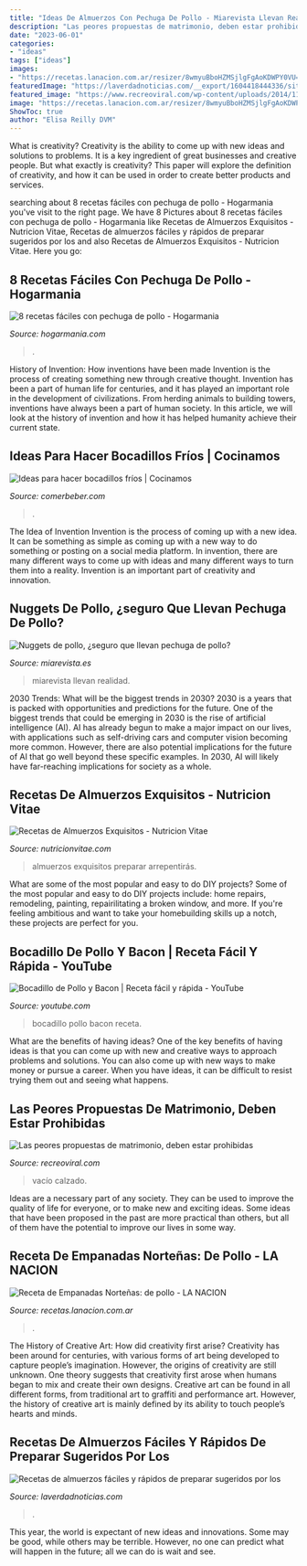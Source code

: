 ```yaml
---
title: "Ideas De Almuerzos Con Pechuga De Pollo - Miarevista Llevan Realidad"
description: "Las peores propuestas de matrimonio, deben estar prohibidas"
date: "2023-06-01"
categories:
- "ideas"
tags: ["ideas"]
images:
- "https://recetas.lanacion.com.ar/resizer/8wmyuBboHZMSjlgFgAoKDWPY0VU=/768x0/filters:quality(100)/arc-anglerfish-arc2-prod-lanacionar.s3.amazonaws.com/public/6EPKVTMASZHQHP2GFEN7W2TCLA.jpg"
featuredImage: "https://laverdadnoticias.com/__export/1604418444336/sites/laverdad/img/2020/11/03/receta_de_comida_chef.jpg_993572153.jpg"
featured_image: "https://www.recreoviral.com/wp-content/uploads/2014/11/insolitos-pedidos-de-matrimonio-4.jpg"
image: "https://recetas.lanacion.com.ar/resizer/8wmyuBboHZMSjlgFgAoKDWPY0VU=/768x0/filters:quality(100)/arc-anglerfish-arc2-prod-lanacionar.s3.amazonaws.com/public/6EPKVTMASZHQHP2GFEN7W2TCLA.jpg"
ShowToc: true
author: "Elisa Reilly DVM"
---
```



What is creativity?
Creativity is the ability to come up with new ideas and solutions to problems. It is a key ingredient of great businesses and creative people. But what exactly is creativity? This paper will explore the definition of creativity, and how it can be used in order to create better products and services.

	

		
searching about 8 recetas fáciles con pechuga de pollo - Hogarmania you've visit to the right page. We have 8 Pictures about 8 recetas fáciles con pechuga de pollo - Hogarmania like Recetas de Almuerzos Exquisitos - Nutricion Vitae, Recetas de almuerzos fáciles y rápidos de preparar sugeridos por los and also Recetas de Almuerzos Exquisitos - Nutricion Vitae. Here you go:
		
    
## 8 Recetas Fáciles Con Pechuga De Pollo - Hogarmania

<img loading=lazy src="https://www.hogarmania.com/archivos/201902/recetas-faciles-pechuga-de-pollo-xl-1280x720x80xX.jpg" onerror="this.onerror=null;this.src='https://tse2.mm.bing.net/th?id=OIP.ziCd8g-ObO8bRJo8oiiO8QHaEK&amp;pid=15.1';" alt="8 recetas fáciles con pechuga de pollo - Hogarmania">

_Source: hogarmania.com_

>. 

	

History of Invention: How inventions have been made
Invention is the process of creating something new through creative thought. Invention has been a part of human life for centuries, and it has played an important role in the development of civilizations. From herding animals to building towers, inventions have always been a part of human society. In this article, we will look at the history of invention and how it has helped humanity achieve their current state.

    
## Ideas Para Hacer Bocadillos Fríos | Cocinamos

<img loading=lazy src="https://comerbeber.com/archivos/imagen/2020/07/bocadillo-vegetariano.jpg" onerror="this.onerror=null;this.src='https://tse1.mm.bing.net/th?id=OIP.zNn7rqkMYt_JFtAa9YojqAHaE8&amp;pid=15.1';" alt="Ideas para hacer bocadillos fríos | Cocinamos">

_Source: comerbeber.com_

>. 

	

The Idea of Invention
Invention is the process of coming up with a new idea. It can be something as simple as coming up with a new way to do something or posting on a social media platform. In invention, there are many different ways to come up with ideas and many different ways to turn them into a reality. Invention is an important part of creativity and innovation.

    
## Nuggets De Pollo, ¿seguro Que Llevan Pechuga De Pollo?

<img loading=lazy src="https://estaticos.miarevista.es/uploads/images/article/59d50bc05cafe8ad3ba21b65/nuggets-int.jpg" onerror="this.onerror=null;this.src='https://tse3.mm.bing.net/th?id=OIP.QcVOcMp3rsYytI-fdTzaFgHaFj&amp;pid=15.1';" alt="Nuggets de pollo, ¿seguro que llevan pechuga de pollo?">

_Source: miarevista.es_

>miarevista llevan realidad. 

	

2030 Trends: What will be the biggest trends in 2030?
2030 is a years that is packed with opportunities and predictions for the future. One of the biggest trends that could be emerging in 2030 is the rise of artificial intelligence (AI). AI has already begun to make a major impact on our lives, with applications such as self-driving cars and computer vision becoming more common. However, there are also potential implications for the future of AI that go well beyond these specific examples. In 2030, AI will likely have far-reaching implications for society as a whole.

    
## Recetas De Almuerzos Exquisitos - Nutricion Vitae

<img loading=lazy src="https://nutricionvitae.com/wp-content/uploads/2020/11/c1-2.jpg" onerror="this.onerror=null;this.src='https://tse3.mm.bing.net/th?id=OIP.Y4awcwrK-q2OsZdIRg2ragHaEW&amp;pid=15.1';" alt="Recetas de Almuerzos Exquisitos - Nutricion Vitae">

_Source: nutricionvitae.com_

>almuerzos exquisitos preparar arrepentirás. 

	

What are some of the most popular and easy to do DIY projects?
Some of the most popular and easy to do DIY projects include: home repairs, remodeling, painting, repairilitating a broken window, and more. If you're feeling ambitious and want to take your homebuilding skills up a notch, these projects are perfect for you.

    
## Bocadillo De Pollo Y Bacon | Receta Fácil Y Rápida - YouTube

<img loading=lazy src="http://i.ytimg.com/vi/9ldwpz_oSyE/maxresdefault.jpg" onerror="this.onerror=null;this.src='https://tse1.mm.bing.net/th?id=OIP.74aR9B1xmpxdtjUP7jUbBQHaEK&amp;pid=15.1';" alt="Bocadillo de Pollo y Bacon | Receta fácil y rápida - YouTube">

_Source: youtube.com_

>bocadillo pollo bacon receta. 

	

What are the benefits of having ideas?
One of the key benefits of having ideas is that you can come up with new and creative ways to approach problems and solutions. You can also come up with new ways to make money or pursue a career. When you have ideas, it can be difficult to resist trying them out and seeing what happens.

    
## Las Peores Propuestas De Matrimonio, Deben Estar Prohibidas

<img loading=lazy src="https://www.recreoviral.com/wp-content/uploads/2014/11/insolitos-pedidos-de-matrimonio-4.jpg" onerror="this.onerror=null;this.src='https://tse1.mm.bing.net/th?id=OIP.4E-pedvki2CHPQlnjWdhDwHaFi&amp;pid=15.1';" alt="Las peores propuestas de matrimonio, deben estar prohibidas">

_Source: recreoviral.com_

>vacío calzado. 

	

Ideas are a necessary part of any society. They can be used to improve the quality of life for everyone, or to make new and exciting ideas. Some ideas that have been proposed in the past are more practical than others, but all of them have the potential to improve our lives in some way.

    
## Receta De Empanadas Norteñas: De Pollo - LA NACION

<img loading=lazy src="https://recetas.lanacion.com.ar/resizer/8wmyuBboHZMSjlgFgAoKDWPY0VU=/768x0/filters:quality(100)/arc-anglerfish-arc2-prod-lanacionar.s3.amazonaws.com/public/6EPKVTMASZHQHP2GFEN7W2TCLA.jpg" onerror="this.onerror=null;this.src='https://tse1.mm.bing.net/th?id=OIP.OxTkZXsWUVHBv0B326OScQHaLH&amp;pid=15.1';" alt="Receta de Empanadas Norteñas: de pollo - LA NACION">

_Source: recetas.lanacion.com.ar_

>. 

	

The History of Creative Art: How did creativity first arise?
Creativity has been around for centuries, with various forms of art being developed to capture people’s imagination. However, the origins of creativity are still unknown. One theory suggests that creativity first arose when humans began to mix and create their own designs. Creative art can be found in all different forms, from traditional art to graffiti and performance art. However, the history of creative art is mainly defined by its ability to touch people’s hearts and minds.

    
## Recetas De Almuerzos Fáciles Y Rápidos De Preparar Sugeridos Por Los

<img loading=lazy src="https://laverdadnoticias.com/__export/1604418444336/sites/laverdad/img/2020/11/03/receta_de_comida_chef.jpg_993572153.jpg" onerror="this.onerror=null;this.src='https://tse1.mm.bing.net/th?id=OIP.qftCC_SiXChO7tWEUTskaQHaD4&amp;pid=15.1';" alt="Recetas de almuerzos fáciles y rápidos de preparar sugeridos por los">

_Source: laverdadnoticias.com_

>. 

	

This year, the world is expectant of new ideas and innovations. Some may be good, while others may be terrible. However, no one can predict what will happen in the future; all we can do is wait and see.


